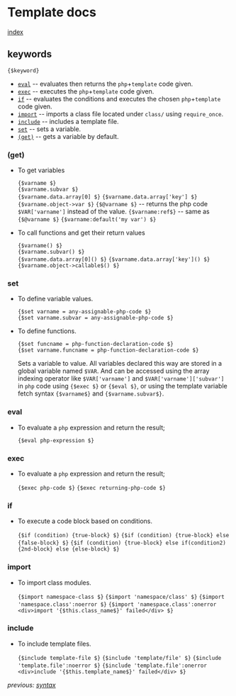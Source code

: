 # Template docs

[index](index.md)

## keywords

`{$keyword}`

- [`eval`](#eval)       -- evaluates then returns the `php`+`template` code given. 
- [`exec`](#exec)       -- executes the `php`+`template` code given. 
- [`if`](#if)           -- evaluates the conditions and executes the chosen `php`+`template` code given.
- [`import`](#import)   -- imports a class file located under `class/` using `require_once`.
- [`include`](#include) -- includes a template file.
- [`set`](#set)         -- sets a variable.
- [`(get)`](#(get))     -- gets a variable by default.

### (get)

- To get variables

  `{$varname $}`  
  `{$varname.subvar $}`  
  `{$varname.data.array[0] $}`
  `{$varname.data.array['key'] $}`  
  `{$varname.object->var $}`
  `{$@varname $}`  -- returns the php code `$VAR['varname']` instead of the value. 
  `{$varname:ref$}` -- same as `{$@varname $}`
  `{$varname:default('my var') $}` 

- To call functions and get their return values

  `{$varname() $}`  
  `{$varname.subvar() $}`  
  `{$varname.data.array[0]() $}`
  `{$varname.data.array['key']() $}`  
  `{$varname.object->callable$() $}`

### set

- To define variable values.

  `{$set varname = any-assignable-php-code $}`  
  `{$set varname.subvar = any-assignable-php-code $}`  

- To define functions.

  `{$set funcname = php-function-declaration-code $}`  
  `{$set varname.funcname = php-function-declaration-code $}`  

  Sets a variable to value. All variables declared this way are stored in a global variable named `$VAR`. And can be accessed using the array indexing operator like `$VAR['varname']` and `$VAR['varname']['subvar']` in `php` code using `{$exec $}` or `{$eval $}`, or using the template variable fetch syntax `{$varname$}` and `{$varname.subvar$}`.

### eval

- To evaluate a `php` expression and return the result;

  `{$eval php-expression $}`

### exec

- To evaluate a `php` expression and return the result;

  `{$exec php-code $}`
  `{$exec returning-php-code $}`

### if

- To execute a code block based on conditions.

  `{$if (condition) {true-block} $}`
  `{$if (condition) {true-block} else {false-block} $}`
  `{$if (condition) {true-block} else if(condition2) {2nd-block} else {else-block} $}`

### import

- To import class modules.
  
  `{$import namespace-class $}`
  `{$import 'namespace/class' $}`
  `{$import 'namespace.class':noerror $}`
  `{$import 'namespace.class':onerror <div>import '{$this.class_name$}' failed</div> $}`

### include

- To include template files.
  
  `{$include template-file $}`
  `{$include 'template/file' $}`
  `{$include 'template.file':noerror $}`
  `{$include 'template.file':onerror <div>include '{$this.template_name$}' failed</div> $}`

*previous: [syntax](syntax.md)*
